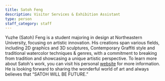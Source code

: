 ```yaml
---
title: Satoh Feng
description: Visitor Services & Exhibition Assistant
type: person
staff_category: staff
---
```


Yuzhe (Satoh) Feng is a student majoring in design at Northeastern University, focusing on artistic innovation. His creations span various fields, including 2D graphics and 3D sculptures, Contemporary Graffiti style and traditional watercolor techniques & genres, with a commitment to breaking from tradition and showcasing a unique artistic perspective. To learn more about Satoh's work, you can visit his personal [website](https://www.satohwillbefuture.com/) for more information. He is looking forward to sharing the wonderful world of art and always believes that “SATOH WILL BE FUTURE.”
